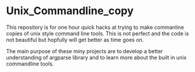 # Unix_Commandline_copy

This repository is for one hour quick hacks at trying to make commanline copies
of unix style command line tools. This is not perfect and the code is not 
beautiful but hopfully will get better as time goes on. 

The main purpose of these miny projects are to develop a better understanding 
of argparse library and to learn more about the built in unix commandline tools.


